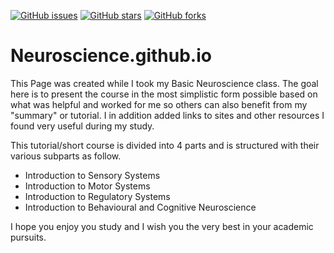 [![GitHub issues](https://img.shields.io/github/issues/rayotoo/Neuroscience.github.io?style=flat-square)](https://github.com/rayotoo/proteomicsPractical/issues)
[![GitHub stars](https://img.shields.io/github/stars/rayotoo/Neuroscience.github.io?style=flat-square&color=important)](https://github.com/rayotoo/Neuroscience.github.io/stargazers)
[![GitHub forks](https://img.shields.io/github/forks/rayotoo/Neuroscience.github.io?style=flat-square&color=blueviolet)](https://github.com/rayotoo/Neuroscience.github.io/network/members)



# Neuroscience.github.io
This Page was created while I took my Basic Neuroscience class. The goal here is to present the course in the most simplistic form possible based on 
what was helpful and worked for me so others can also benefit from my "summary" or tutorial. I in addition added links to sites and other resources I found 
very useful during my study. 

This tutorial/short course is divided into 4 parts and is structured with their various subparts as follow.

- Introduction to Sensory Systems
- Introduction to Motor Systems
- Introduction to Regulatory Systems
- Introduction to Behavioural and Cognitive Neuroscience

I hope you enjoy you study and I wish you the very best in your academic pursuits.
